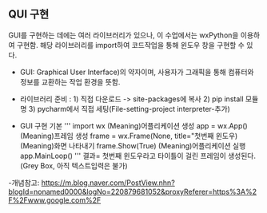 ## QUI 구현
GUI를 구현하는 데에는 여러 라이브러리가 있으나, 이 수업에서는 wxPython을 이용하여 구현함.
해당 라이브러리를 import하여 코드작업을 통해 윈도우 창을 구현할 수 있다.
- GUI: Graphical User Interface)의 약자이며, 사용자가 그래픽을 통해 컴퓨터와 정보를 교환하는 작업 환경을 뜻함.
- 라이브러리 준비
  : 1) 직접 다운로드 -> site-packages에 복사  2) pip install 모듈명  3) pycharm에서 직접 세팅(File-setting-project interpreter-추가)
  
- GUI 구현 기본
'''
import wx
(Meaning)어플리케이션 생성
app = wx.App()
(Meaning)프레임 생성
frame = wx.Frame(None, title="첫번째 윈도우)
(Meaning)화면 나타내기
frame.Show(True)
(Meaning)어플리케이션 실행
app.MainLoop()
'''
결과= 첫번째 윈도우라고 타이틀이 걸린 프레임이 생성된다. (Grey Box, 아직 텍스트입력은 불가)

-개념참고: https://m.blog.naver.com/PostView.nhn?blogId=nonamed0000&logNo=220879681052&proxyReferer=https%3A%2F%2Fwww.google.com%2F
